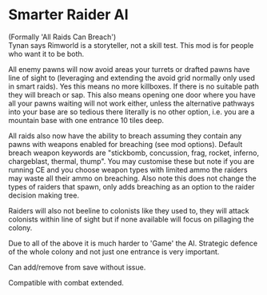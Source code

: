 # Smarter Raider AI
(Formally 'All Raids Can Breach')	
Tynan says Rimworld is a storyteller, not a skill test. This mod is for people who want it to be both.

All enemy pawns will now avoid areas your turrets or drafted pawns have line of sight to (leveraging and extending the avoid grid normally only used in smart raids). Yes this means no more killboxes. If there is no suitable path they will breach or sap. This also means opening one door where you have all your pawns waiting will not work either, unless the alternative pathways into your base are so tedious there literally is no other option, i.e. you are a mountain base with one entrance 10 tiles deep.

All raids also now have the ability to breach assuming they contain any pawns with weapons enabled for breaching (see mod options). Default breach weapon keywords are "stickbomb, concussion, frag, rocket, inferno, chargeblast, thermal, thump". You may customise these but note if you are running CE and you choose weapon types with limited ammo the raiders may waste all their ammo on breaching. Also note this does not change the types of raiders that spawn, only adds breaching as an option to the raider decision making tree.

Raiders will also not beeline to colonists like they used to, they will attack colonists within line of sight but if none available will focus on pillaging the colony.

Due to all of the above it is much harder to 'Game' the AI. Strategic defence of the whole colony and not just one entrance is very important.

Can add/remove from save without issue.

Compatible with combat extended.
